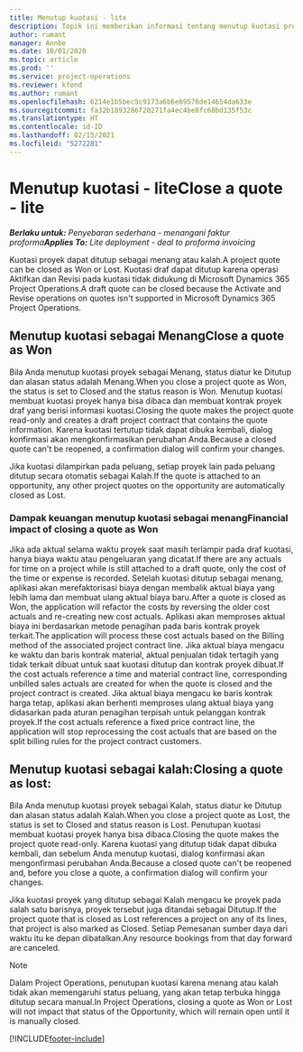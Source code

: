 ```yaml
---
title: Menutup kuotasi - lite
description: Topik ini memberikan informasi tentang menutup kuotasi proyek di Project Operations.
author: rumant
manager: Annbe
ms.date: 10/01/2020
ms.topic: article
ms.prod: ''
ms.service: project-operations
ms.reviewer: kfend
ms.author: rumant
ms.openlocfilehash: 6214e1b5bec5c9173a6b6e69578de14654da633e
ms.sourcegitcommit: fa32b1893286f20271fa4ec4be8fc68bd135f53c
ms.translationtype: HT
ms.contentlocale: id-ID
ms.lasthandoff: 02/15/2021
ms.locfileid: "5272281"
---
```

# <a name="close-a-quote---lite"></a><span data-ttu-id="be4a2-103">Menutup kuotasi - lite</span><span class="sxs-lookup"><span data-stu-id="be4a2-103">Close a quote - lite</span></span>

<span data-ttu-id="be4a2-104">_**Berlaku untuk:** Penyebaran sederhana - menangani faktur proforma_</span><span class="sxs-lookup"><span data-stu-id="be4a2-104">_**Applies To:** Lite deployment - deal to proforma invoicing_</span></span>

<span data-ttu-id="be4a2-105">Kuotasi proyek dapat ditutup sebagai menang atau kalah.</span><span class="sxs-lookup"><span data-stu-id="be4a2-105">A project quote can be closed as Won or Lost.</span></span> <span data-ttu-id="be4a2-106">Kuotasi draf dapat ditutup karena operasi Aktifkan dan Revisi pada kuotasi tidak didukung di Microsoft Dynamics 365 Project Operations.</span><span class="sxs-lookup"><span data-stu-id="be4a2-106">A draft quote can be closed because the Activate and Revise operations on quotes isn't supported in Microsoft Dynamics 365 Project Operations.</span></span>

## <a name="close-a-quote-as-won"></a><span data-ttu-id="be4a2-107">Menutup kuotasi sebagai Menang</span><span class="sxs-lookup"><span data-stu-id="be4a2-107">Close a quote as Won</span></span>

<span data-ttu-id="be4a2-108">Bila Anda menutup kuotasi proyek sebagai Menang, status diatur ke Ditutup dan alasan status adalah Menang.</span><span class="sxs-lookup"><span data-stu-id="be4a2-108">When you close a project quote as Won, the status is set to Closed and the status reason is Won.</span></span> <span data-ttu-id="be4a2-109">Menutup kuotasi membuat kuotasi proyek hanya bisa dibaca dan membuat kontrak proyek draf yang berisi informasi kuotasi.</span><span class="sxs-lookup"><span data-stu-id="be4a2-109">Closing the quote makes the project quote read-only and creates a draft project contract that contains the quote information.</span></span> <span data-ttu-id="be4a2-110">Karena kuotasi tertutup tidak dapat dibuka kembali, dialog konfirmasi akan mengkonfirmasikan perubahan Anda.</span><span class="sxs-lookup"><span data-stu-id="be4a2-110">Because a closed quote can't be reopened, a confirmation dialog will confirm your changes.</span></span>

<span data-ttu-id="be4a2-111">Jika kuotasi dilampirkan pada peluang, setiap proyek lain pada peluang ditutup secara otomatis sebagai Kalah.</span><span class="sxs-lookup"><span data-stu-id="be4a2-111">If the quote is attached to an opportunity, any other project quotes on the opportunity are automatically closed as Lost.</span></span>

### <a name="financial-impact-of-closing-a-quote-as-won"></a><span data-ttu-id="be4a2-112">Dampak keuangan menutup kuotasi sebagai menang</span><span class="sxs-lookup"><span data-stu-id="be4a2-112">Financial impact of closing a quote as Won</span></span>

<span data-ttu-id="be4a2-113">Jika ada aktual selama waktu proyek saat masih terlampir pada draf kuotasi, hanya biaya waktu atau pengeluaran yang dicatat.</span><span class="sxs-lookup"><span data-stu-id="be4a2-113">If there are any actuals for time on a project while is still attached to a draft quote, only the cost of the time or expense is recorded.</span></span> <span data-ttu-id="be4a2-114">Setelah kuotasi ditutup sebagai menang, aplikasi akan merefaktorisasi biaya dengan membalik aktual biaya yang lebih lama dan membuat ulang aktual biaya baru.</span><span class="sxs-lookup"><span data-stu-id="be4a2-114">After a quote is closed as Won, the application will refactor the costs by reversing the older cost actuals and re-creating new cost actuals.</span></span> <span data-ttu-id="be4a2-115">Aplikasi akan memproses aktual biaya ini berdasarkan metode penagihan pada baris kontrak proyek terkait.</span><span class="sxs-lookup"><span data-stu-id="be4a2-115">The application will process these cost actuals based on the Billing method of the associated project contract line.</span></span> <span data-ttu-id="be4a2-116">Jika aktual biaya mengacu ke waktu dan baris kontrak material, aktual penjualan tidak tertagih yang tidak terkait dibuat untuk saat kuotasi ditutup dan kontrak proyek dibuat.</span><span class="sxs-lookup"><span data-stu-id="be4a2-116">If the cost actuals reference a time and material contract line, corresponding unbilled sales actuals are created for when the quote is closed and the project contract is created.</span></span> <span data-ttu-id="be4a2-117">Jika aktual biaya mengacu ke baris kontrak harga tetap, aplikasi akan berhenti memproses ulang aktual biaya yang didasarkan pada aturan penagihan terpisah untuk pelanggan kontrak proyek.</span><span class="sxs-lookup"><span data-stu-id="be4a2-117">If the cost actuals reference a fixed price contract line, the application will stop reprocessing the cost actuals that are based on the split billing rules for the project contract customers.</span></span>

## <a name="closing-a-quote-as-lost"></a><span data-ttu-id="be4a2-118">Menutup kuotasi sebagai kalah:</span><span class="sxs-lookup"><span data-stu-id="be4a2-118">Closing a quote as lost:</span></span>

<span data-ttu-id="be4a2-119">Bila Anda menutup kuotasi proyek sebagai Kalah, status diatur ke Ditutup dan alasan status adalah Kalah.</span><span class="sxs-lookup"><span data-stu-id="be4a2-119">When you close a project quote as Lost, the status is set to Closed and status reason is Lost.</span></span> <span data-ttu-id="be4a2-120">Penutupan kuotasi membuat kuotasi proyek hanya bisa dibaca.</span><span class="sxs-lookup"><span data-stu-id="be4a2-120">Closing the quote makes the project quote read-only.</span></span> <span data-ttu-id="be4a2-121">Karena kuotasi yang ditutup tidak dapat dibuka kembali, dan sebelum Anda menutup kuotasi, dialog konfirmasi akan mengonfirmasi perubahan Anda.</span><span class="sxs-lookup"><span data-stu-id="be4a2-121">Because a closed quote can't be reopened and, before you close a quote, a confirmation dialog will confirm your changes.</span></span>

<span data-ttu-id="be4a2-122">Jika kuotasi proyek yang ditutup sebagai Kalah mengacu ke proyek pada salah satu barisnya, proyek tersebut juga ditandai sebagai Ditutup.</span><span class="sxs-lookup"><span data-stu-id="be4a2-122">If the project quote that is closed as Lost references a project on any of its lines, that project is also marked as Closed.</span></span> <span data-ttu-id="be4a2-123">Setiap Pemesanan sumber daya dari waktu itu ke depan dibatalkan.</span><span class="sxs-lookup"><span data-stu-id="be4a2-123">Any resource bookings from that day forward are canceled.</span></span>

> [!NOTE]
> <span data-ttu-id="be4a2-124">Dalam Project Operations, penutupan kuotasi karena menang atau kalah tidak akan memengaruhi status peluang, yang akan tetap terbuka hingga ditutup secara manual.</span><span class="sxs-lookup"><span data-stu-id="be4a2-124">In Project Operations, closing a quote as Won or Lost will not impact that status of the Opportunity, which will remain open until it is manually closed.</span></span>


[!INCLUDE[footer-include](../../includes/footer-banner.md)]